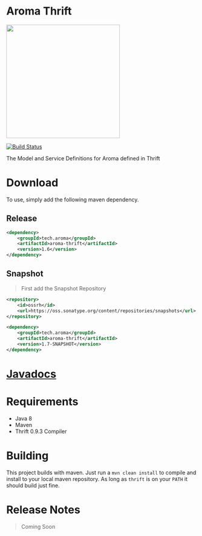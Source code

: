 Aroma Thrift
==============================================

[<img src="https://raw.githubusercontent.com/RedRoma/aroma/develop/Graphics/Logo.png" width="300">](https://github.com/RedRoma/aroma)

<!--
[<p align="center"><img src="https://raw.githubusercontent.com/RedRoma/aroma/develop/Graphics/Logo.png" width="300"></p>](https://github.com/RedRoma/aroma)
-->

[![Build Status](http://jenkins.sirwellington.tech/job/Aroma%20Thrift/badge/icon)](http://jenkins.sirwellington.tech/job/Aroma%20Thrift/)

The Model and Service Definitions for Aroma defined in Thrift

# Download

To use, simply add the following maven dependency.

## Release
```xml
<dependency>
	<groupId>tech.aroma</groupId>
	<artifactId>aroma-thrift</artifactId>
	<version>1.6</version>
</dependency>
```

## Snapshot

>First add the Snapshot Repository
```xml
<repository>
	<id>ossrh</id>
    <url>https://oss.sonatype.org/content/repositories/snapshots</url>
</repository>
```

```xml
<dependency>
	<groupId>tech.aroma</groupId>
	<artifactId>aroma-thrift</artifactId>
	<version>1.7-SNAPSHOT</version>
</dependency>
```

# [Javadocs](http://www.javadoc.io/doc/tech.aroma/aroma-thrift/)

# Requirements

+ Java 8
+ Maven
+ Thrift 0.9.3 Compiler

# Building
This project builds with maven. Just run a `mvn clean install` to compile and install to your local maven repository. As long as `thrift` is on your `PATH` it should build just fine.

# Release Notes

> Coming Soon
